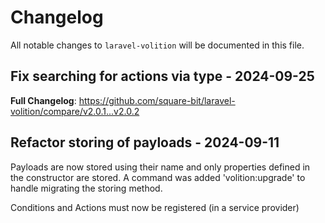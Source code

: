 # Changelog

All notable changes to `laravel-volition` will be documented in this file.

## Fix searching for actions via type - 2024-09-25

**Full Changelog**: https://github.com/square-bit/laravel-volition/compare/v2.0.1...v2.0.2

## Refactor storing of payloads - 2024-09-11

Payloads are now stored using their name and only properties defined in the constructor are stored.
A command was added 'volition:upgrade' to handle migrating the storing method.

Conditions and Actions must now be registered (in a service provider)
